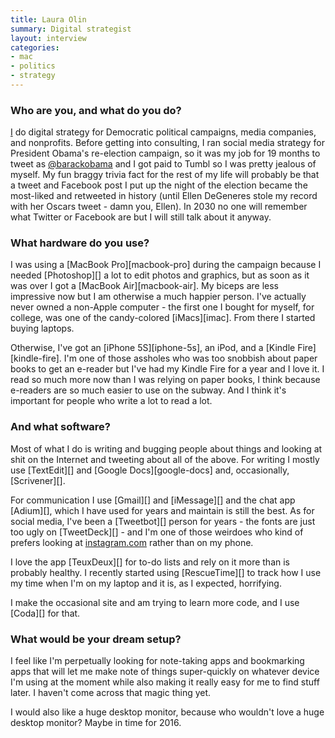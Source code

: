 ```yaml
---
title: Laura Olin
summary: Digital strategist
layout: interview
categories:
- mac
- politics
- strategy
---
```


### Who are you, and what do you do?

[I](http://www.lauraolin.com/ "Laura's website.") do digital strategy for Democratic political campaigns, media companies, and nonprofits. Before getting into consulting, I ran social media strategy for President Obama's re-election campaign, so it was my job for 19 months to tweet as [@barackobama](http://twitter.com/barackobama/ "Obama's Twitter account.") and I got paid to Tumbl so I was pretty jealous of myself. My fun braggy trivia fact for the rest of my life will probably be that a tweet and Facebook post I put up the night of the election became the most-liked and retweeted in history (until Ellen DeGeneres stole my record with her Oscars tweet - damn you, Ellen). In 2030 no one will remember what Twitter or Facebook are but I will still talk about it anyway.

### What hardware do you use?

I was using a [MacBook Pro][macbook-pro] during the campaign because I needed [Photoshop][] a lot to edit photos and graphics, but as soon as it was over I got a [MacBook Air][macbook-air]. My biceps are less impressive now but I am otherwise a much happier person. I've actually never owned a non-Apple computer - the first one I bought for myself, for college, was one of the candy-colored [iMacs][imac]. From there I started buying laptops.

Otherwise, I've got an [iPhone 5S][iphone-5s], an iPod, and a [Kindle Fire][kindle-fire]. I'm one of those assholes who was too snobbish about paper books to get an e-reader but I've had my Kindle Fire for a year and I love it. I read so much more now than I was relying on paper books, I think because e-readers are so much easier to use on the subway. And I think it's important for people who write a lot to read a lot.

### And what software?

Most of what I do is writing and bugging people about things and looking at shit on the Internet and tweeting about all of the above. For writing I mostly use [TextEdit][] and [Google Docs][google-docs] and, occasionally, [Scrivener][].

For communication I use [Gmail][] and [iMessage][] and the chat app [Adium][], which I have used for years and maintain is still the best. As for social media, I've been a [Tweetbot][] person for years - the fonts are just too ugly on [TweetDeck][] - and I'm one of those weirdoes who kind of prefers looking at [instagram.com](http://instagram.com/ "The photo sharing app's website.") rather than on my phone.

I love the app [TeuxDeux][] for to-do lists and rely on it more than is probably healthy. I recently started using [RescueTime][] to track how I use my time when I'm on my laptop and it is, as I expected, horrifying.

I make the occasional site and am trying to learn more code, and I use [Coda][] for that.

### What would be your dream setup?

I feel like I'm perpetually looking for note-taking apps and bookmarking apps that will let me make note of things super-quickly on whatever device I'm using at the moment while also making it really easy for me to find stuff later. I haven't come across that magic thing yet.

I would also like a huge desktop monitor, because who wouldn't love a huge desktop monitor? Maybe in time for 2016.